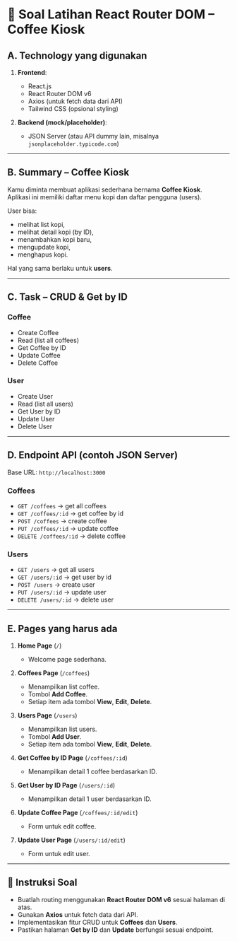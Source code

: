 # 📘 Soal Latihan React Router DOM – Coffee Kiosk

## A. Technology yang digunakan
1. **Frontend**:  
   - React.js  
   - React Router DOM v6  
   - Axios (untuk fetch data dari API)  
   - Tailwind CSS (opsional styling)

2. **Backend (mock/placeholder)**:  
   - JSON Server (atau API dummy lain, misalnya `jsonplaceholder.typicode.com`)  

---

## B. Summary – Coffee Kiosk
Kamu diminta membuat aplikasi sederhana bernama **Coffee Kiosk**.  
Aplikasi ini memiliki daftar menu kopi dan daftar pengguna (users).  

User bisa:
- melihat list kopi,  
- melihat detail kopi (by ID),  
- menambahkan kopi baru,  
- mengupdate kopi,  
- menghapus kopi.  

Hal yang sama berlaku untuk **users**.  

---

## C. Task – CRUD & Get by ID
### Coffee
- Create Coffee  
- Read (list all coffees)  
- Get Coffee by ID  
- Update Coffee  
- Delete Coffee  

### User
- Create User  
- Read (list all users)  
- Get User by ID  
- Update User  
- Delete User  

---

## D. Endpoint API (contoh JSON Server)
Base URL: `http://localhost:3000`

### Coffees
- `GET /coffees` → get all coffees  
- `GET /coffees/:id` → get coffee by id  
- `POST /coffees` → create coffee  
- `PUT /coffees/:id` → update coffee  
- `DELETE /coffees/:id` → delete coffee  

### Users
- `GET /users` → get all users  
- `GET /users/:id` → get user by id  
- `POST /users` → create user  
- `PUT /users/:id` → update user  
- `DELETE /users/:id` → delete user  

---

## E. Pages yang harus ada
1. **Home Page** (`/`)  
   - Welcome page sederhana.  

2. **Coffees Page** (`/coffees`)  
   - Menampilkan list coffee.  
   - Tombol **Add Coffee**.  
   - Setiap item ada tombol **View**, **Edit**, **Delete**.  

3. **Users Page** (`/users`)  
   - Menampilkan list users.  
   - Tombol **Add User**.  
   - Setiap item ada tombol **View**, **Edit**, **Delete**.  

4. **Get Coffee by ID Page** (`/coffees/:id`)  
   - Menampilkan detail 1 coffee berdasarkan ID.  

5. **Get User by ID Page** (`/users/:id`)  
   - Menampilkan detail 1 user berdasarkan ID.  

6. **Update Coffee Page** (`/coffees/:id/edit`)  
   - Form untuk edit coffee.  

7. **Update User Page** (`/users/:id/edit`)  
   - Form untuk edit user.  

---

## 📌 Instruksi Soal
- Buatlah routing menggunakan **React Router DOM v6** sesuai halaman di atas.  
- Gunakan **Axios** untuk fetch data dari API.  
- Implementasikan fitur CRUD untuk **Coffees** dan **Users**.  
- Pastikan halaman **Get by ID** dan **Update** berfungsi sesuai endpoint.  
